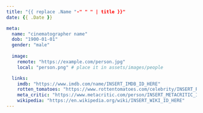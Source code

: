 ```yaml
---
title: "{{ replace .Name "-" " " | title }}"
date: {{ .Date }}

meta:
  name: "cinematographer name"
  dob: "1900-01-01"
  gender: "male"
 
  image: 
    remote: "https://example.com/person.jpg"
    local: "person.png" # place it in assets/images/people

  links:
    imdb: "https://www.imdb.com/name/INSERT_IMDB_ID_HERE"
    rotten_tomatoes: "https://www.rottentomatoes.com/celebrity/INSERT_RT_ID_HERE"
    meta_critic: "https://www.metacritic.com/person/INSERT_METACRITIC_ID_HERE"
    wikipedia: "https://en.wikipedia.org/wiki/INSERT_WIKI_ID_HERE"
---
```


